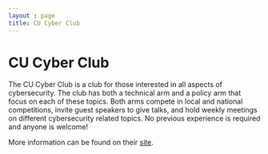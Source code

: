 ```yaml
---
layout : page
title: CU Cyber Club
---
```


# CU Cyber Club

The CU Cyber Club is a club for those interested in all aspects of cybersecurity. The club has both a technical arm and a policy arm that focus on each of these topics. Both arms compete in local and national competitions, invite guest speakers to give talks, and hold weekly meetings on different cybersecurity related topics. No previous experience is required and anyone is welcome!

More information can be found on their [site](https://cucyberclub.com/).